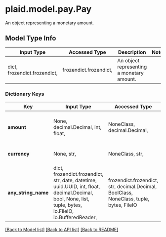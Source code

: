 # plaid.model.pay.Pay

An object representing a monetary amount.

## Model Type Info
Input Type | Accessed Type | Description | Notes
------------ | ------------- | ------------- | -------------
dict, frozendict.frozendict,  | frozendict.frozendict,  | An object representing a monetary amount. | 

### Dictionary Keys
Key | Input Type | Accessed Type | Description | Notes
------------ | ------------- | ------------- | ------------- | -------------
**amount** | None, decimal.Decimal, int, float,  | NoneClass, decimal.Decimal,  | A numerical amount of a specific currency. | [optional] value must be a 64 bit float
**currency** | None, str,  | NoneClass, str,  | Currency code, e.g. USD | [optional] 
**any_string_name** | dict, frozendict.frozendict, str, date, datetime, uuid.UUID, int, float, decimal.Decimal, bool, None, list, tuple, bytes, io.FileIO, io.BufferedReader,  | frozendict.frozendict, str, decimal.Decimal, BoolClass, NoneClass, tuple, bytes, FileIO | any string name can be used but the value must be the correct type | [optional]

[[Back to Model list]](../../README.md#documentation-for-models) [[Back to API list]](../../README.md#documentation-for-api-endpoints) [[Back to README]](../../README.md)

